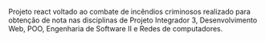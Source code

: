 Projeto react voltado ao combate de incêndios criminosos realizado para obtenção de nota nas disciplinas de Projeto Integrador 3, Desenvolvimento Web, POO, Engenharia de Software II e Redes de computadores.
